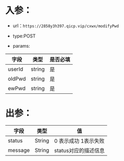# 入参：

* url：```https://2858y3h397.qicp.vip/cxwx/modifyPwd```

* type:POST

* params:

| 字段   | 类型   | 是否必填 |
| ------ | ------ | -------- |
| userId | string | 是       |
| oldPwd | string | 是       |
| ewPwd  | string | 是       |







# 出参：

| 字段    | 类型   | 值                    |
| ------- | ------ | --------------------- |
| status  | String | 0 表示成功  1表示失败 |
| message | String | status对应的描述信息  |

